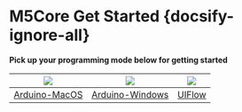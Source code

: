 # M5Core Get Started {docsify-ignore-all}

**Pick up your programming mode below for getting started**

|<img src="assets/img/macos-logo.png"> | <img src="assets/img/windows-logo.png"> | <img src="assets/img/uiflow-logo.png">|
|:---:|:---:|:---:|
|[Arduino-MacOS](en/quick_start/m5core/m5stack_core_get_started_Arduino_MacOS) | [Arduino-Windows](en/quick_start/m5core/m5stack_core_get_started_Arduino_Windows) | [UIFlow](en/quick_start/m5core/m5stack_core_get_started_MicroPython)|
